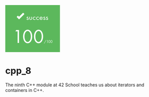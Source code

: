 ![](https://github.com/a-boring-man/cpp_8/blob/main/100_score_icon.png)

# cpp_8

The ninth C++ module at 42 School teaches us about iterators and containers in C++.
